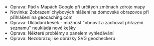 ##
- Oprava: Pád v Mapách Google při určitých změnách zdroje mapy
- Novinka: Zobrazení chybových hlášení na domovské obrazovce při přihlášení na geocaching.com
- Oprava: Ukládání kešek - možnost "obnovit a zachovat přiřazení seznamu" neukládá nové kešky
- Oprava: Některé problémy s panelem vyhledávání
- Oprava: Nezobrazují se obrázky SVG geocheckeru

